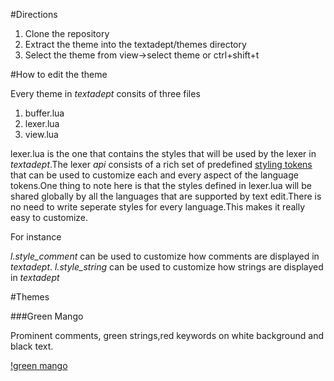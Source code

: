 #Directions

1. Clone the repository
2. Extract the theme into the textadept/themes directory
3. Select the theme from view->select theme or ctrl+shift+t

#How to edit the theme

Every theme in *textadept* consits of three files

1. buffer.lua
2. lexer.lua
3. view.lua

lexer.lua is the one that contains the styles that will be used by the lexer in *textadept*.The lexer *api* consists of a rich set of predefined [styling tokens](http://foicica.com/textadept/api/lexer.html#Styles.and.Styling) that can be used to customize each and every aspect of the language tokens.One thing to note here is that the styles defined in lexer.lua will be shared globally by all the languages that are supported by text edit.There is no need to write seperate styles for every language.This makes it really easy to customize.

For instance

*l.style_comment* can be used to customize how comments are displayed in *textadept*.
*l.style_string*  can be used to customize how strings are displayed in *textadept*


#Themes

###Green Mango

Prominent comments, green strings,red keywords on white background and black text.

[!green mango](<img src="http://farm9.staticflickr.com/8259/8652376790_b059161726_b.jpg" width="824" height="576" alt="greenmango">)

